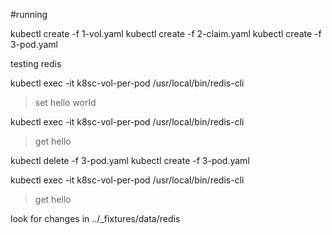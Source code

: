 
#running

kubectl create -f 1-vol.yaml
kubectl create -f 2-claim.yaml
kubectl create -f 3-pod.yaml

testing redis 

kubectl exec -it k8sc-vol-per-pod /usr/local/bin/redis-cli
> set hello world

kubectl exec -it k8sc-vol-per-pod /usr/local/bin/redis-cli
> get hello


kubectl delete -f 3-pod.yaml
kubectl create -f 3-pod.yaml

kubectl exec -it k8sc-vol-per-pod /usr/local/bin/redis-cli
> get hello

look for changes in ../_fixtures/data/redis